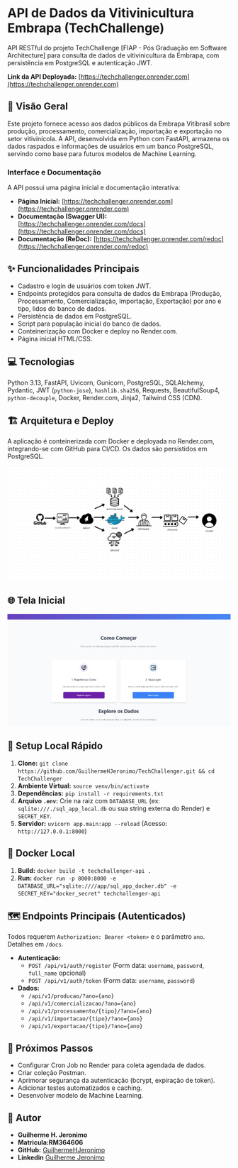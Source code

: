 # API de Dados da Vitivinicultura Embrapa (TechChallenge)

API RESTful do projeto TechChallenge [FIAP - Pós Graduação em Software Architecture] para consulta de dados de vitivinicultura da Embrapa, com persistência em PostgreSQL e autenticação JWT.

**Link da API Deployada:** [https://techchallenger.onrender.com](https://techchallenger.onrender.com)

## 📝 Visão Geral

Este projeto fornece acesso aos dados públicos da Embrapa Vitibrasil sobre produção, processamento, comercialização, importação e exportação no setor vitivinícola. A API, desenvolvida em Python com FastAPI, armazena os dados raspados e informações de usuários em um banco PostgreSQL, servindo como base para futuros modelos de Machine Learning.

### Interface e Documentação
A API possui uma página inicial e documentação interativa:
* **Página Inicial:** [https://techchallenger.onrender.com](https://techchallenger.onrender.com)
* **Documentação (Swagger UI):** [https://techchallenger.onrender.com/docs](https://techchallenger.onrender.com/docs)
* **Documentação (ReDoc):** [https://techchallenger.onrender.com/redoc](https://techchallenger.onrender.com/redoc)

## ✨ Funcionalidades Principais

* Cadastro e login de usuários com token JWT.
* Endpoints protegidos para consulta de dados da Embrapa (Produção, Processamento, Comercialização, Importação, Exportação) por ano e tipo, lidos do banco de dados.
* Persistência de dados em PostgreSQL.
* Script para população inicial do banco de dados.
* Conteinerização com Docker e deploy no Render.com.
* Página inicial HTML/CSS.

## 💻 Tecnologias

Python 3.13, FastAPI, Uvicorn, Gunicorn, PostgreSQL, SQLAlchemy, Pydantic, JWT (`python-jose`), `hashlib.sha256`, Requests, BeautifulSoup4, `python-decouple`, Docker, Render.com, Jinja2, Tailwind CSS (CDN).

## 🏗️ Arquitetura e Deploy

A aplicação é conteinerizada com Docker e deployada no Render.com, integrando-se com GitHub para CI/CD. Os dados são persistidos em PostgreSQL.

![Fluxograma do Deploy](app/docs/images/fluxo_deploy_api.png)

## 🌐 Tela Inicial

![Inicio](app/docs/images/tela_inicial_api.png)



## 🚀 Setup Local Rápido

1.  **Clone:** `git clone https://github.com/GuilhermeHJeronimo/TechChallenger.git && cd TechChallenger`
2.  **Ambiente Virtual:** `source venv/bin/activate`
3.  **Dependências:** `pip install -r requirements.txt`
4.  **Arquivo `.env`:** Crie na raiz com `DATABASE_URL` (ex: `sqlite:///./sql_app_local.db` ou sua string externa do Render) e `SECRET_KEY`.
5.  **Servidor:** `uvicorn app.main:app --reload` (Acesso: `http://127.0.0.1:8000`)

## 🐳 Docker Local
1.  **Build:** `docker build -t techchallenger-api .`
2.  **Run:** `docker run -p 8000:8000 -e DATABASE_URL="sqlite:////app/sql_app_docker.db" -e SECRET_KEY="docker_secret" techchallenger-api`

## 🗺️ Endpoints Principais (Autenticados)

Todos requerem `Authorization: Bearer <token>` e o parâmetro `ano`. Detalhes em `/docs`.

* **Autenticação:**
    * `POST /api/v1/auth/register` (Form data: `username`, `password`, `full_name` opcional)
    * `POST /api/v1/auth/token` (Form data: `username`, `password`)
* **Dados:**
    * `/api/v1/producao/?ano={ano}`
    * `/api/v1/comercializacao/?ano={ano}`
    * `/api/v1/processamento/{tipo}/?ano={ano}`
    * `/api/v1/importacao/{tipo}/?ano={ano}`
    * `/api/v1/exportacao/{tipo}/?ano={ano}`


## 🔮 Próximos Passos
* Configurar Cron Job no Render para coleta agendada de dados.
* Criar coleção Postman.
* Aprimorar segurança da autenticação (bcrypt, expiração de token).
* Adicionar testes automatizados e caching.
* Desenvolver modelo de Machine Learning.

## 👤 Autor
* **Guilherme H. Jeronimo**
* **Matricula:RM364606**
* **GitHub:** [GuilhermeHJeronimo](https://github.com/GuilhermeHJeronimo)
* **Linkedin** [Guilherme Jeronimo](https://www.linkedin.com/in/guilherme-jeronimo-b111b226a/)
